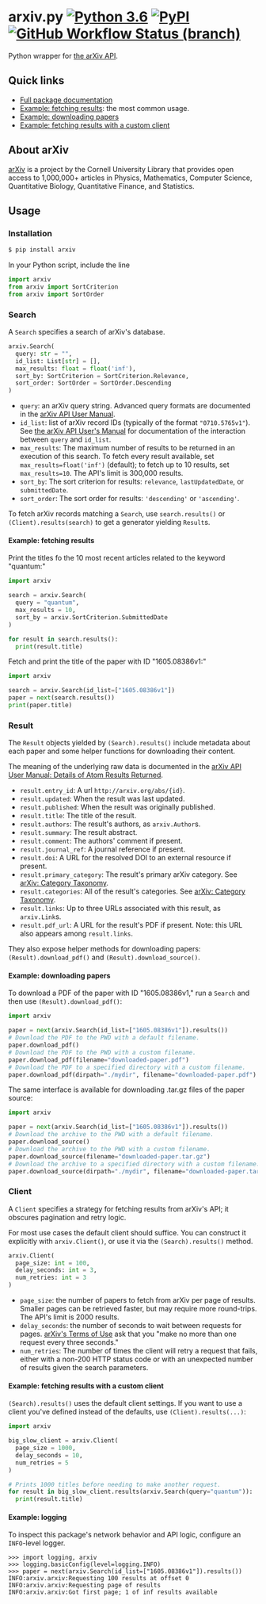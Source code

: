 # arxiv.py [![Python 3.6](https://img.shields.io/badge/python-3.7-blue.svg)](https://www.python.org/downloads/release/python-370/) [![PyPI](https://img.shields.io/pypi/v/arxiv)](https://pypi.org/project/arxiv/) [![GitHub Workflow Status (branch)](https://img.shields.io/github/workflow/status/lukasschwab/arxiv.py/python-lint-test/master)](https://github.com/lukasschwab/arxiv.py/actions?query=branch%3Amaster)

Python wrapper for [the arXiv API](http://arxiv.org/help/api/index).

## Quick links

+ [Full package documentation](http://lukasschwab.me/arxiv.py/index.html)
+ [Example: fetching results](#example-fetching-results): the most common usage.
+ [Example: downloading papers](#example-downloading-papers)
+ [Example: fetching results with a custom client](#example-fetching-results-with-a-custom-client)

## About arXiv

[arXiv](http://arxiv.org/) is a project by the Cornell University Library that provides open access to 1,000,000+ articles in Physics, Mathematics, Computer Science, Quantitative Biology, Quantitative Finance, and Statistics.

## Usage

### Installation

```bash
$ pip install arxiv
```

In your Python script, include the line

```python
import arxiv
from arxiv import SortCriterion
from arxiv import SortOrder
```

### Search

A `Search` specifies a search of arXiv's database.

```python
arxiv.Search(
  query: str = "",
  id_list: List[str] = [],
  max_results: float = float('inf'),
  sort_by: SortCriterion = SortCriterion.Relevance,
  sort_order: SortOrder = SortOrder.Descending
)
```

+ `query`: an arXiv query string. Advanced query formats are documented in the [arXiv API User Manual](https://arxiv.org/help/api/user-manual#query_details).
+ `id_list`: list of arXiv record IDs (typically of the format `"0710.5765v1"`). See [the arXiv API User's Manual](https://arxiv.org/help/api/user-manual#search_query_and_id_list) for documentation of the interaction between `query` and `id_list`.
+ `max_results`: The maximum number of results to be returned in an execution of this search. To fetch every result available, set `max_results=float('inf')` (default); to fetch up to 10 results, set `max_results=10`. The API's limit is 300,000 results.
+ `sort_by`: The sort criterion for results: `relevance`, `lastUpdatedDate`, or `submittedDate`.
+ `sort_order`: The sort order for results: `'descending'` or `'ascending'`.

To fetch arXiv records matching a `Search`, use `search.results()` or `(Client).results(search)` to get a generator yielding `Result`s.

#### Example: fetching results

Print the titles fo the 10 most recent articles related to the keyword "quantum:"

```python
import arxiv

search = arxiv.Search(
  query = "quantum",
  max_results = 10,
  sort_by = arxiv.SortCriterion.SubmittedDate
)

for result in search.results():
  print(result.title)
```

Fetch and print the title of the paper with ID "1605.08386v1:"

```python
import arxiv

search = arxiv.Search(id_list=["1605.08386v1"])
paper = next(search.results())
print(paper.title)
```

### Result

<!-- TODO: improve this section. -->

The `Result` objects yielded by `(Search).results()` include metadata about each paper and some helper functions for downloading their content.

The meaning of the underlying raw data is documented in the [arXiv API User Manual: Details of Atom Results Returned](https://arxiv.org/help/api/user-manual#_details_of_atom_results_returned).

+ `result.entry_id`: A url `http://arxiv.org/abs/{id}`.
+ `result.updated`: When the result was last updated.
+ `result.published`: When the result was originally published.
+ `result.title`: The title of the result.
+ `result.authors`: The result's authors, as `arxiv.Author`s.
+ `result.summary`: The result abstract.
+ `result.comment`: The authors' comment if present.
+ `result.journal_ref`: A journal reference if present.
+ `result.doi`: A URL for the resolved DOI to an external resource if present.
+ `result.primary_category`: The result's primary arXiv category. See [arXiv: Category Taxonomy](https://arxiv.org/category_taxonomy).
+ `result.categories`: All of the result's categories. See [arXiv: Category Taxonomy](https://arxiv.org/category_taxonomy).
+ `result.links`: Up to three URLs associated with this result, as `arxiv.Link`s.
+ `result.pdf_url`: A URL for the result's PDF if present. Note: this URL also appears among `result.links`.

They also expose helper methods for downloading papers: `(Result).download_pdf()` and `(Result).download_source()`.

#### Example: downloading papers

To download a PDF of the paper with ID "1605.08386v1," run a `Search` and then use `(Result).download_pdf()`:

```python
import arxiv

paper = next(arxiv.Search(id_list=["1605.08386v1"]).results())
# Download the PDF to the PWD with a default filename.
paper.download_pdf()
# Download the PDF to the PWD with a custom filename.
paper.download_pdf(filename="downloaded-paper.pdf")
# Download the PDF to a specified directory with a custom filename.
paper.download_pdf(dirpath="./mydir", filename="downloaded-paper.pdf")
```

The same interface is available for downloading .tar.gz files of the paper source:

```python
import arxiv

paper = next(arxiv.Search(id_list=["1605.08386v1"]).results())
# Download the archive to the PWD with a default filename.
paper.download_source()
# Download the archive to the PWD with a custom filename.
paper.download_source(filename="downloaded-paper.tar.gz")
# Download the archive to a specified directory with a custom filename.
paper.download_source(dirpath="./mydir", filename="downloaded-paper.tar.gz")
```

### Client

A `Client` specifies a strategy for fetching results from arXiv's API; it obscures pagination and retry logic.

For most use cases the default client should suffice. You can construct it explicitly with `arxiv.Client()`, or use it via the `(Search).results()` method.

```python
arxiv.Client(
  page_size: int = 100,
  delay_seconds: int = 3,
  num_retries: int = 3
)
```

+ `page_size`: the number of papers to fetch from arXiv per page of results. Smaller pages can be retrieved faster, but may require more round-trips. The API's limit is 2000 results.
+ `delay_seconds`: the number of seconds to wait between requests for pages. [arXiv's Terms of Use](https://arxiv.org/help/api/tou) ask that you "make no more than one request every three seconds."
+ `num_retries`: The number of times the client will retry a request that fails, either with a non-200 HTTP status code or with an unexpected number of results given the search parameters.

#### Example: fetching results with a custom client

`(Search).results()` uses the default client settings. If you want to use a client you've defined instead of the defaults, use `(Client).results(...)`:

```python
import arxiv

big_slow_client = arxiv.Client(
  page_size = 1000,
  delay_seconds = 10,
  num_retries = 5
)

# Prints 1000 titles before needing to make another request.
for result in big_slow_client.results(arxiv.Search(query="quantum")):
  print(result.title)
```

#### Example: logging

To inspect this package's network behavior and API logic, configure an `INFO`-level logger.

```pycon
>>> import logging, arxiv
>>> logging.basicConfig(level=logging.INFO)
>>> paper = next(arxiv.Search(id_list=["1605.08386v1"]).results())
INFO:arxiv.arxiv:Requesting 100 results at offset 0
INFO:arxiv.arxiv:Requesting page of results
INFO:arxiv.arxiv:Got first page; 1 of inf results available
```
